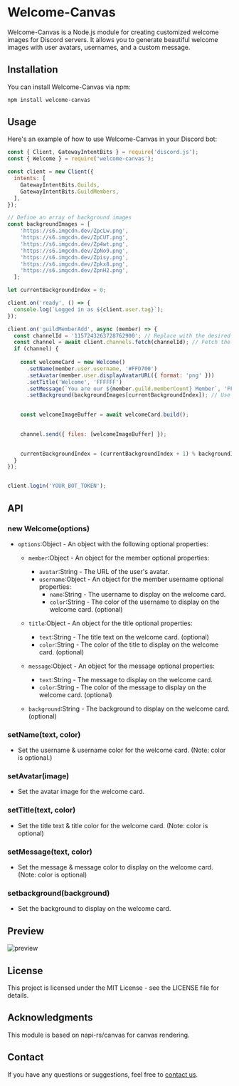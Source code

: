 # Welcome-Canvas

Welcome-Canvas is a Node.js module for creating customized welcome images for Discord servers. It allows you to generate beautiful welcome images with user avatars, usernames, and a custom message.

## Installation

You can install Welcome-Canvas via npm:

```bash
npm install welcome-canvas
```

## Usage

Here's an example of how to use Welcome-Canvas in your Discord bot:

```javascript
const { Client, GatewayIntentBits } = require('discord.js');
const { Welcome } = require('welcome-canvas'); 

const client = new Client({
  intents: [
    GatewayIntentBits.Guilds,
    GatewayIntentBits.GuildMembers,
  ],
});

// Define an array of background images
const backgroundImages = [
    'https://s6.imgcdn.dev/ZpcLw.png',
    'https://s6.imgcdn.dev/ZpCUT.png',
    'https://s6.imgcdn.dev/Zp4wt.png',
    'https://s6.imgcdn.dev/ZpNo9.png',
    'https://s6.imgcdn.dev/Zpisy.png',
    'https://s6.imgcdn.dev/Zpkx8.png',
    'https://s6.imgcdn.dev/ZpnH2.png',
  ];

let currentBackgroundIndex = 0; 

client.on('ready', () => {
  console.log(`Logged in as ${client.user.tag}`);
});

client.on('guildMemberAdd', async (member) => {
  const channelId = '1157243263728762900'; // Replace with the desired channel ID
  const channel = await client.channels.fetch(channelId); // Fetch the channel by ID
  if (channel) {
   
    const welcomeCard = new Welcome()
      .setName(member.user.username, '#FFD700')
      .setAvatar(member.user.displayAvatarURL({ format: 'png' }))
      .setTitle('Welcome', 'FFFFFF')
      .setMessage(`You are our ${member.guild.memberCount} Member`, 'FFFFFF')
      .setBackground(backgroundImages[currentBackgroundIndex]); // Use the current background

    
    const welcomeImageBuffer = await welcomeCard.build();

    
    channel.send({ files: [welcomeImageBuffer] });

    
    currentBackgroundIndex = (currentBackgroundIndex + 1) % backgroundImages.length;
  }
});


client.login('YOUR_BOT_TOKEN');
```

## API

### new Welcome(options)
- `options`:Object - An object with the following optional properties:
  - `member`:Object - An object for the member optional properties:
    - `avatar`:String - The URL of the user's avatar.
    - `username`:Object - An object for the member username optional properties:
      - `name`:String - The username to display on the welcome card.
      - `color`:String - The color of the username to display on the welcome card. (optional)
  - `title`:Object - An object for the title optional properties:
    - `text`:String - The title text on the welcome card. (optional)
    - `color`:String - The color of the title to display on the welcome card. (optional)

  - `message`:Object - An object for the message optional properties:
    - `text`:String - The message to display on the welcome card.
    - `color`:String - The color of the message to display on the welcome card. (optional)

  - `background`:String - The background to display on the welcome card. (optional)

### setName(text, color)
- Set the username & username color for the welcome card. (Note: color is optional.)

### setAvatar(image)
- Set the avatar image for the welcome card.

### setTitle(text, color)
- Set the title text & title color for the welcome card. (Note: color is optional)

### setMessage(text, color)
- Set the message & message color to display on the welcome card. (Note: color is optional)

### setbackground(background)
- Set the background to display on the welcome card.


## Preview
![preview](https://s6.imgcdn.dev/9Dw5M.png)

## License

This project is licensed under the MIT License - see the LICENSE file for details.

## Acknowledgments

This module is based on napi-rs/canvas for canvas rendering.

## Contact

If you have any questions or suggestions, feel free to [contact us](https://discord.gg/cool-music-support-925619107460698202).
